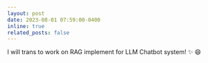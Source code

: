 ```yaml
---
layout: post
date: 2023-08-01 07:59:00-0400
inline: true
related_posts: false
---
```


I will trans to work on RAG implement for LLM Chatbot system! :sparkles: :smile:
